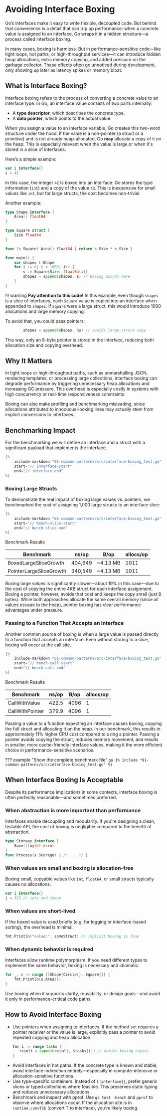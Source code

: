 # Avoiding Interface Boxing

Go’s interfaces make it easy to write flexible, decoupled code. But behind that convenience is a detail that can trip up performance: when a concrete value is assigned to an interface, Go wraps it in a hidden structure—a process called interface boxing.

In many cases, boxing is harmless. But in performance-sensitive code—like tight loops, hot paths, or high-throughput services—it can introduce hidden heap allocations, extra memory copying, and added pressure on the garbage collector. These effects often go unnoticed during development, only showing up later as latency spikes or memory bloat.

## What is Interface Boxing?

Interface boxing refers to the process of converting a concrete value to an interface type. In Go, an interface value consists of two parts internally:

- A **type descriptor**, which describes the concrete type.
- A **data pointer**, which points to the actual value.

When you assign a value to an interface variable, Go creates this two-word structure under the hood. If the value is a non-pointer (a struct or a primitive) and is not already heap-allocated, Go **may** allocate a copy of it on the heap. This is especially relevant when the value is large or when it's stored in a slice of interfaces.

Here’s a simple example:

```go
var i interface{}
i = 42
```

In this case, the integer `42` is boxed into an interface: Go stores the type information (`int`) and a copy of the value `42`. This is inexpensive for small values like `int`, but for large structs, the cost becomes non-trivial.

Another example:

```go
type Shape interface {
    Area() float64
}

type Square struct {
    Size float64
}

func (s Square) Area() float64 { return s.Size * s.Size }

func main() {
    var shapes []Shape
    for i := 0; i < 1000; i++ {
        s := Square{Size: float64(i)}
        shapes = append(shapes, s) // boxing occurs here
    }
}
```

!!! warning
    **Pay attention to this code!** In this example, even though `shapes` is a slice of interfaces, each `Square` value is copied into an interface when appended to `shapes`. If `Square` were a large struct, this would introduce 1000 allocations and large memory copying.

To avoid that, you could pass pointers:

```go
        shapes = append(shapes, &s) // avoids large struct copy
```

This way, only an 8-byte pointer is stored in the interface, reducing both allocation size and copying overhead.

## Why It Matters

In tight loops or high-throughput paths, such as unmarshalling JSON, rendering templates, or processing large collections, interface boxing can degrade performance by triggering unnecessary heap allocations and increasing GC pressure. This overhead is especially costly in systems with high concurrency or real-time responsiveness constraints.

Boxing can also make profiling and benchmarking misleading, since allocations attributed to innocuous-looking lines may actually stem from implicit conversions to interfaces.


## Benchmarking Impact

For the benchmarking we will define an interface and a struct with a significant payload that implements the interface.

```go
{%
    include-markdown "01-common-patterns/src/interface-boxing_test.go"
    start="// interface-start"
    end="// interface-end"
%}
```

### Boxing Large Structs

To demonstrate the real impact of boxing large values vs. pointers, we benchmarked the cost of assigning 1,000 large structs to an interface slice:

```go
{%
    include-markdown "01-common-patterns/src/interface-boxing_test.go"
    start="// bench-slice-start"
    end="// bench-slice-end"
%}
```

Benchmark Results

| Benchmark                      | ns/op   | B/op      | allocs/op |
|--------------------------------|---------|-----------|-----------|
| BoxedLargeSliceGrowth          | 404,649 | ~4.13 MB  | 1011      |
| PointerLargeSliceGrowth        | 340,549 | ~4.13 MB  | 1011      |

Boxing large values is significantly slower—about 19% in this case—due to the cost of copying the entire 4KB struct for each interface assignment. Boxing a pointer, however, avoids that cost and keeps the copy small (just 8 bytes). While both approaches allocate the same overall memory (since all values escape to the heap), pointer boxing has clear performance advantages under pressure.

### Passing to a Function That Accepts an Interface

Another common source of boxing is when a large value is passed directly to a function that accepts an interface. Even without storing to a slice, boxing will occur at the call site.

```go
{%
    include-markdown "01-common-patterns/src/interface-boxing_test.go"
    start="// bench-call-start"
    end="// bench-call-end"
%}
```

Benchmark Results

| Benchmark                | ns/op   | B/op  | allocs/op |
|--------------------------|---------|--------|-----------|
| CallWithValue            | 422.5   | 4096   | 1         |
| CallWithPointer          | 379.9   | 4096   | 1         |

Passing a value to a function expecting an interface causes boxing, copying the full struct and allocating it on the heap. In our benchmark, this results in approximately 11% higher CPU cost compared to using a pointer. Passing a pointer avoids copying the struct, reduces memory movement, and results in smaller, more cache-friendly interface values, making it the more efficient choice in performance-sensitive scenarios.

??? example "Show the complete benchmark file"
    ```go
    {% include "01-common-patterns/src/interface-boxing_test.go" %}
    ```

## When Interface Boxing Is Acceptable

Despite its performance implications in some contexts, interface boxing is often perfectly reasonable—and sometimes preferred.

### When abstraction is more important than performance
Interfaces enable decoupling and modularity. If you're designing a clean, testable API, the cost of boxing is negligible compared to the benefit of abstraction.

```go
type Storage interface {
    Save([]byte) error
}
func Process(s Storage) { /* ... */ }
```

### When values are small and boxing is allocation-free
Boxing small, copyable values like `int`, `float64`, or small structs typically causes no allocations.

```go
var i interface{}
i = 123 // safe and cheap
```

### When values are short-lived
If the boxed value is used briefly (e.g. for logging or interface-based sorting), the overhead is minimal.

```go
fmt.Println("value:", someStruct) // implicit boxing is fine
```

### When dynamic behavior is required
Interfaces allow runtime polymorphism. If you need different types to implement the same behavior, boxing is necessary and idiomatic.

```go
for _, s := range []Shape{Circle{}, Square{}} {
    fmt.Println(s.Area())
}
```

Use boxing when it supports clarity, reusability, or design goals—and avoid it only in performance-critical code paths.

## How to Avoid Interface Boxing

- Use pointers when assigning to interfaces. If the method set requires a pointer receiver or the value is large, explicitly pass a pointer to avoid repeated copying and heap allocation.
    ```go
    for i := range tasks {
       result = append(result, &tasks[i]) // Avoids boxing copies
    }
    ```
- Avoid interfaces in hot paths. If the concrete type is known and stable, avoid interface indirection entirely—especially in compute-intensive or allocation-sensitive functions.
- Use type-specific containers. Instead of `[]interface{}`, prefer generic slices or typed collections where feasible. This preserves static typing and reduces unnecessary allocations.
- Benchmark and inspect with pprof. Use `go test -bench` and `pprof` to observe where allocations occur. If the allocation site is in `runtime.convT2E` (convert T to interface), you're likely boxing.